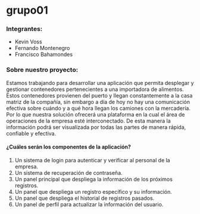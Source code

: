 # grupo01

### Integrantes:

* Kevin Voss
* Fernando Montenegro
* Francisco Bahamondes

### Sobre nuestro proyecto:

Estamos trabajando para desarrollar una aplicación que permita desplegar y gestionar contenedores pertenecientes a una importadora de alimentos. Estos contenedores provienen del puerto y llegan constantemente a la casa matriz de la compañía, sin embargo a día de hoy no hay una comunicación efectiva sobre cuándo y a qué hora llegan los camiones con la mercadería. Por lo que nuestra solución ofrecerá una plataforma en la cual el área de operaciones de la empresa esté interconectado. De esta manera la información podrá ser visualizada por todas las partes de manera rápida, confiable y efectiva.

#### ¿Cuáles serán los componentes de la aplicación?

1. Un sistema de login para autenticar y verificar al personal de la empresa.
2. Un sistema de recuperación de contraseña.
3. Un panel principal que despliega la información de los próximos registros.
4. Un panel que despliega un registro específico y su información.
6. Un panel que despliega el historial de registros pasados.
7. Un panel de perfil para actualizar la información del usuario.



